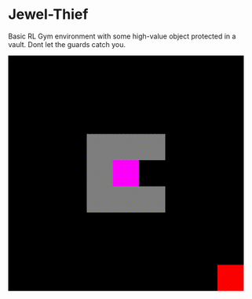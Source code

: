 # Jewel-Thief
Basic RL Gym environment with some high-value object protected in a vault. Dont let the guards catch you. 

![me](https://github.com/Dawn-RL/Jewel-Thief/blob/master/output.gif)
